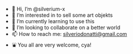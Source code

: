 - 👋 Hi, I’m @silverium-x
- 👀 I’m interested in to sell some art objekts
- 🌱 I’m currently learning to use this
- 💞️ I’m looking to collaborate on a better world
- 📫 How to reach me: silveriodonatti@gmail.com
- ⛲ You all are very welcome, cya!

<!---
silverium-x/silverium-x is a ✨ special ✨ repository because its `README.md` (this file) appears on your GitHub profile.
You can click the Preview link to take a look at your changes.
--->
